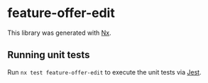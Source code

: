 # feature-offer-edit

This library was generated with [Nx](https://nx.dev).

## Running unit tests

Run `nx test feature-offer-edit` to execute the unit tests via [Jest](https://jestjs.io).
